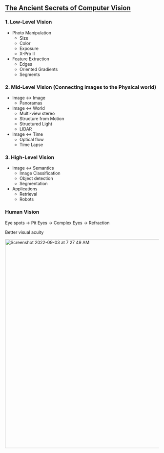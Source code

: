 ## [The Ancient Secrets of Computer Vision](https://pjreddie.com/courses/computer-vision/)

### 1. Low-Level Vision
  * Photo Manipulation
    - Size 
    - Color
    - Exposure
    - X-Pro II
  * Feature Extraction
    - Edges
    - Oriented Gradients
    - Segments

### 2. Mid-Level Vision (Connecting images to the Physical world)
  * Image <-> Image
    - Panoramas
  * Image <-> World
    - Multi-view stereo
    - Structure from Motion
    - Structured Light
    - LIDAR
  * Image <-> Time
    - Optical flow
    - Time Lapse
### 3. High-Level Vision
  * Image <-> Semantics
    - Image Classification
    - Object detection
    - Segmentation
  * Applications
    - Retrieval
    - Robots


### Human Vision

Eye spots -> Pit Eyes -> Complex Eyes -> Refraction

Better visual acuity

<img width="682" alt="Screenshot 2022-09-03 at 7 27 49 AM" src="https://user-images.githubusercontent.com/2610866/188251474-40e55f30-2eca-4c84-8799-ecec739467db.png">
